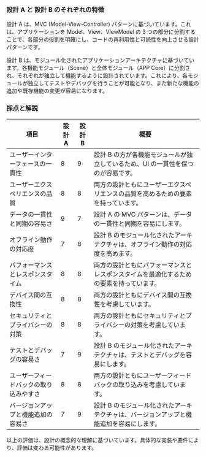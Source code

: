 ### 設計 A と 設計 B のそれぞれの特徴

設計 A は、MVC (Model-View-Controller) パターンに基づいています。これは、アプリケーションを Model、View、ViewModel の 3 つの部分に分割することで、各部分の役割を明確にし、コードの再利用性と可読性を向上させる設計パターンです。

設計 B は、モジュール化されたアプリケーションアーキテクチャに基づいています。各機能モジュール（Scene）と全体モジュール（APP Core）に分割され、それぞれが独立して機能するように設計されています。これにより、各モジュールが独立してテストやデバッグを行うことが可能となり、また新たな機能の追加や既存機能の変更が容易になります。

### 採点と解説

| 項目                                   | 設計 A | 設計 B | 概要                                                                                    |
| -------------------------------------- | ------ | ------ | --------------------------------------------------------------------------------------- |
| ユーザーインターフェースの一貫性       | 8      | 9      | 設計 B の方が各機能モジュールが独立しているため、UI の一貫性を保つのが容易です。        |
| ユーザーエクスペリエンスの品質         | 8      | 8      | 両方の設計ともにユーザーエクスペリエンスの品質を高めるための要素を持っています。        |
| データの一貫性と同期の容易さ           | 9      | 7      | 設計 A の MVC パターンは、データの一貫性と同期を容易にします。                          |
| オフライン動作の対応度                 | 7      | 8      | 設計 B のモジュール化されたアーキテクチャは、オフライン動作の対応度を高めます。         |
| パフォーマンスとレスポンスタイム       | 8      | 8      | 両方の設計ともにパフォーマンスとレスポンスタイムを最適化するための要素を持っています。  |
| デバイス間の互換性                     | 8      | 8      | 両方の設計ともにデバイス間の互換性を考慮しています。                                    |
| セキュリティとプライバシーの対策       | 8      | 8      | 両方の設計ともにセキュリティとプライバシーの対策を考慮しています。                      |
| テストとデバッグの容易さ               | 7      | 9      | 設計 B のモジュール化されたアーキテクチャは、テストとデバッグを容易にします。           |
| ユーザーフィードバックの取り込みやすさ | 8      | 8      | 両方の設計ともにユーザーフィードバックの取り込みを考慮しています。                      |
| バージョンアップと機能追加の容易さ     | 7      | 9      | 設計 B のモジュール化されたアーキテクチャは、バージョンアップと機能追加を容易にします。 |

以上の評価は、設計の概念的な理解に基づいています。具体的な実装や要件により、評価は変わる可能性があります。
